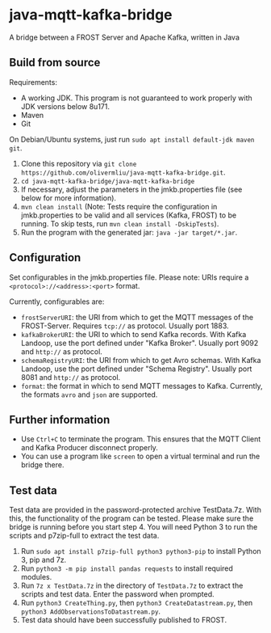 # java-mqtt-kafka-bridge
A bridge between a FROST Server and Apache Kafka, written in Java

## Build from source
Requirements:
- A working JDK. This program is not guaranteed to work properly with JDK versions below 8u171.
- Maven
- Git

On Debian/Ubuntu systems, just run `sudo apt install default-jdk maven git`.
1. Clone this repository via `git clone https://github.com/olivermliu/java-mqtt-kafka-bridge.git`.
2. `cd java-mqtt-kafka-bridge/java-mqtt-kafka-bridge`
3. If necessary, adjust the parameters in the jmkb.properties file (see below for more information).
4. `mvn clean install` (Note: Tests require the configuration in jmkb.properties to be valid and all services (Kafka, FROST) to be running. To skip tests, run `mvn clean install -DskipTests`).
5. Run the program with the generated jar: `java -jar target/*.jar`.

## Configuration
Set configurables in the jmkb.properties file. Please note: URIs require a `<protocol>://<address>:<port>` format.

Currently, configurables are:
- `frostServerURI`: the URI from which to get the MQTT messages of the FROST-Server. Requires `tcp://` as protocol. Usually port 1883.
- `kafkaBrokerURI`: the URI to which to send Kafka records. With Kafka Landoop, use the port defined under "Kafka Broker". Usually port 9092 and `http://` as protocol.
- `schemaRegistryURI`: the URI from which to get Avro schemas. With Kafka Landoop, use the port defined under "Schema Registry". Usually port 8081 and `http://` as protocol.
- `format`: the format in which to send MQTT messages to Kafka. Currently, the formats `avro` and `json` are supported.

## Further information
- Use `Ctrl+C` to terminate the program. This ensures that the MQTT Client and Kafka Producer disconnect properly.
- You can use a program like `screen` to open a virtual terminal and run the bridge there.

## Test data
Test data are provided in the password-protected archive TestData.7z. With this, the functionality of the program can be tested. Please make sure the bridge is running before you start step 4. You will need Python 3 to run the scripts and p7zip-full to extract the test data.

1. Run `sudo apt install p7zip-full python3 python3-pip` to install Python 3, pip and 7z.
2. Run `python3 -m pip install pandas requests` to install required modules.
3. Run `7z x TestData.7z` in the directory of `TestData.7z` to extract the scripts and test data. Enter the password when prompted.
4. Run `python3 CreateThing.py`, then `python3 CreateDatastream.py`, then `python3 AddObservationsToDatastream.py`.
5. Test data should have been successfully published to FROST.

